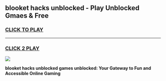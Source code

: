 
## blooket hacks unblocked - Play Unblocked Gmaes & Free
<h3>
<a href="https://news.freeplayer.one?title=blooket_hacks_unblocked&ref=16F">CLICK TO PLAY</a></h3>
<hr>

<h3>
<a href="https://news.freeplayer.one?title=blooket_hacks_unblocked&ref=16F">CLICK 2 PLAY</a>
  
</h3>

<a href="https://news.freeplayer.one?title=blooket_hacks_unblocked&ref=16F/"><img src="https://clearcache.store/games.png"></a>


**blooket hacks unblocked games unblocked: Your Gateway to Fun and Accessible Online Gaming**
